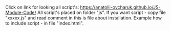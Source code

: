 Click on link for looking all script's: https://anatolii-ovcharuk.github.io/JS-Module-Code/
All script's placed on folder "js".
If you want script - copy file "xxxxx.js" and read comment in this is file about installation.
Example how to include script - in file "index.html".
